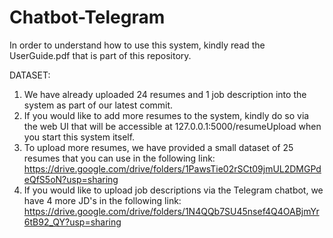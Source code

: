 # Chatbot-Telegram

In order to understand how to use this system, kindly read the UserGuide.pdf that is part of this repository.

DATASET:

1. We have already uploaded 24 resumes and 1 job description into the system as part of our latest commit.
2. If you would like to add more resumes to the system, kindly do so via the web UI that will be accessible at 127.0.0.1:5000/resumeUpload when you start this system itself.
3. To upload more resumes, we have provided a small dataset of 25 resumes that you can use in the following link: https://drive.google.com/drive/folders/1PawsTie02rSCt09jmUL2DMGPdeQfS5oN?usp=sharing
4. If you would like to upload job descriptions via the Telegram chatbot, we have 4 more JD's in the following link: https://drive.google.com/drive/folders/1N4QQb7SU45nsef4Q4OABjmYr6tB92_QY?usp=sharing

